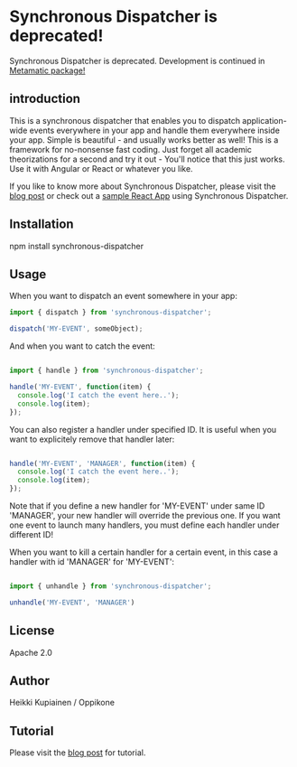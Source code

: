 # Synchronous Dispatcher is deprecated!

Synchronous Dispatcher is deprecated. Development is continued in [Metamatic package!](https://www.npmjs.com/package/metamatic)

## introduction

This is a synchronous dispatcher that enables you to dispatch application-wide events everywhere in your app and handle them
everywhere inside your app. Simple is beautiful - and usually works better as well! This is a framework for no-nonsense fast coding. Just forget
all academic theorizations for a second and try it out - You'll notice that this just works. Use it with Angular or React or whatever you like.

If you like to know more about Synchronous Dispatcher, please visit the [blog post](http://www.oppikone.fi/blog/introducing-synchronous-dispatcher.html) or check out a [sample React App](https://github.com/develprr/synchronous-dispatcher-demo) using Synchronous Dispatcher.

## Installation

npm install synchronous-dispatcher

## Usage

When you want to dispatch an event somewhere in your app:


```js
import { dispatch } from 'synchronous-dispatcher';

dispatch('MY-EVENT', someObject);

```

And when you want to catch the event:


```js

import { handle } from 'synchronous-dispatcher';

handle('MY-EVENT', function(item) {
  console.log('I catch the event here..');
  console.log(item);
});

```

You can also register a handler under specified ID. It is useful
when you want to explicitely remove that handler later:

```js

handle('MY-EVENT', 'MANAGER', function(item) {
  console.log('I catch the event here..');
  console.log(item);
});

```

Note that if you define a new handler for 'MY-EVENT' under same ID 'MANAGER',
your new handler will override the previous one. If you want one event to launch many handlers,
you must define each handler under different ID!

When you want to kill a certain handler for a certain event, in this case a handler with id 'MANAGER' for 'MY-EVENT':

```js

import { unhandle } from 'synchronous-dispatcher';

unhandle('MY-EVENT', 'MANAGER')

```


## License

Apache 2.0

## Author

Heikki Kupiainen / Oppikone

## Tutorial

Please visit the [blog post](http://www.oppikone.fi/blog/introducing-synchronous-dispatcher.html) for tutorial.
